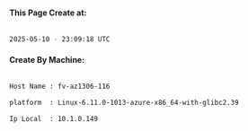 
   
#### This Page Create at:

```bash

2025-05-10 - 23:09:18 UTC

```

#### Create By Machine:

```bash

Host Name : fv-az1306-116

platform  : Linux-6.11.0-1013-azure-x86_64-with-glibc2.39

Ip Local  : 10.1.0.149

```


